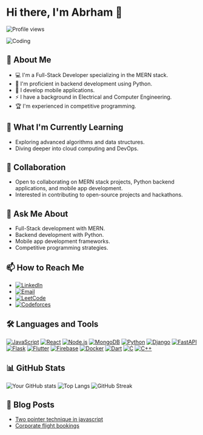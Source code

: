 # Hi there, I'm Abrham 👋

![Profile views](https://komarev.com/ghpvc/?username=abrhame)

![Coding](https://media.giphy.com/media/qgQUggAC3Pfv687qPC/giphy.gif)


## 🚀 About Me
- 💻 I'm a Full-Stack Developer specializing in the MERN stack.
- 🐍 I'm proficient in backend development using Python.
- 📱 I develop mobile applications.
- ⚡ I have a background in Electrical and Computer Engineering.
- 🏆 I'm experienced in competitive programming.

## 🌱 What I'm Currently Learning
- Exploring advanced algorithms and data structures.
- Diving deeper into cloud computing and DevOps.

## 👯 Collaboration
- Open to collaborating on MERN stack projects, Python backend applications, and mobile app development.
- Interested in contributing to open-source projects and hackathons.

## 💬 Ask Me About
- Full-Stack development with MERN.
- Backend development with Python.
- Mobile app development frameworks.
- Competitive programming strategies.

## 📫 How to Reach Me
- [![LinkedIn](https://img.shields.io/badge/-LinkedIn-blue?style=flat-square&logo=linkedin)](https://www.linkedin.com/in/abrham-lakew-827a951b9)
- [![Email](https://img.shields.io/badge/-Email-blue?style=flat-square&logo=gmail)](mailto:your.email@example.com)
- [![LeetCode](https://img.shields.io/badge/-LeetCode-orange?style=flat-square&logo=leetcode)](https://leetcode.com/ablakew7ab)
- [![Codeforces](https://img.shields.io/badge/-Codeforces-blue?style=flat-square&logo=codeforces)](https://codeforces.com/profile/ablakew7ab)

## 🛠️ Languages and Tools
[![JavaScript](https://img.shields.io/badge/-JavaScript-black?style=for-the-badge&logo=javascript)](https://developer.mozilla.org/en-US/docs/Web/JavaScript)
[![React](https://img.shields.io/badge/-React-black?style=for-the-badge&logo=react)](https://reactjs.org/)
[![Node.js](https://img.shields.io/badge/-Node.js-black?style=for-the-badge&logo=node.js)](https://nodejs.org/)
[![MongoDB](https://img.shields.io/badge/-MongoDB-black?style=for-the-badge&logo=mongodb)](https://www.mongodb.com/)
[![Python](https://img.shields.io/badge/-Python-black?style=for-the-badge&logo=python)](https://www.python.org/)
[![Django](https://img.shields.io/badge/-Django-black?style=for-the-badge&logo=django)](https://www.djangoproject.com/)
[![FastAPI](https://img.shields.io/badge/-FastAPI-black?style=for-the-badge&logo=fastapi)](https://fastapi.tiangolo.com/)
[![Flask](https://img.shields.io/badge/-Flask-black?style=for-the-badge&logo=flask)](https://flask.palletsprojects.com/)
[![Flutter](https://img.shields.io/badge/-Flutter-black?style=for-the-badge&logo=flutter)](https://flutter.dev/)
[![Firebase](https://img.shields.io/badge/-Firebase-black?style=for-the-badge&logo=firebase)](https://firebase.google.com/)
[![Docker](https://img.shields.io/badge/-Docker-black?style=for-the-badge&logo=docker)](https://www.docker.com/)
[![Dart](https://img.shields.io/badge/-Dart-black?style=for-the-badge&logo=dart)](https://dart.dev/)
[![C](https://img.shields.io/badge/-C-black?style=for-the-badge&logo=c)](https://en.wikipedia.org/wiki/C_(programming_language))
[![C++](https://img.shields.io/badge/-C++-black?style=for-the-badge&logo=c%2B%2B)](https://isocpp.org/)
<!-- Add more badges as per your skills -->

## 📊 GitHub Stats
![Your GitHub stats](https://github-readme-stats.vercel.app/api?username=abrhame&show_icons=true&theme=radical)
![Top Langs](https://github-readme-stats.vercel.app/api/top-langs/?username=abrhame&layout=compact&theme=radical)
![GitHub Streak](https://github-readme-streak-stats.herokuapp.com/?user=abrhame&theme=radical)



## 📖 Blog Posts
- [Two pointer technique in javascript](https://iq.opengenus.org/two-pointer-technique-in-javascript/)
- [Corporate flight bookings](https://iq.opengenus.org/corporate-flight-bookings/)
